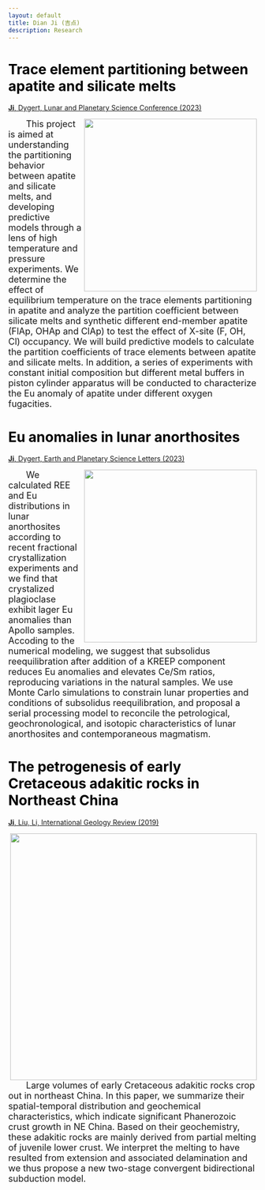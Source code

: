 ```yaml
---
layout: default
title: Dian Ji (吉点)
description: Research
---
```


# <span style="color:black">Trace element partitioning between apatite and silicate melts</span>
 
 [**Ji**, Dygert, Lunar and Planetary Science Conference (2023)](https://www.hou.usra.edu/meetings/lpsc2023/pdf/1255.pdf)
 
<img align="right" src="https://dian01811.github.io/files/Apt_model.jpg" width="350"> 
  
<font size=4>&emsp;&emsp;This project is aimed at understanding the partitioning behavior between apatite and silicate melts, and developing predictive models through a lens of high temperature and pressure experiments. We determine the effect of equilibrium temperature on the trace elements partitioning in apatite and analyze the partition coefficient between silicate melts and synthetic different end-member apatite (FlAp, OHAp and ClAp) to test the effect of X-site (F, OH, Cl) occupancy. We will build predictive models to calculate the partition coefficients of trace elements between apatite and silicate melts. In addition, a series of experiments with constant initial composition but different metal buffers in piston cylinder apparatus will be conducted to characterize the Eu anomaly of apatite under different oxygen fugacities.</font>

# <span style="color:black">Eu anomalies in lunar anorthosites</span>

[**Ji**, Dygert, Earth and Planetary Science Letters (2023)](https://doi.org/10.1016/j.epsl.2022.117958)
 
<img align="right" src="https://dian01811.github.io/files/Eu.jpg" width="350"> 
  
<font size=4>&emsp;&emsp;We calculated REE and Eu distributions in lunar anorthosites according to recent fractional crystallization experiments and we find that crystalized plagioclase exhibit lager Eu anomalies than Apollo samples. Accoding to the numerical modeling, we suggest that subsolidus reequilibration after addition of a KREEP component reduces Eu anomalies and elevates Ce/Sm ratios, reproducing variations in the natural samples. We use Monte Carlo simulations to constrain lunar properties and conditions of subsolidus reequilibration, and proposal a serial processing model to reconcile the petrological, geochronological, and isotopic characteristics of lunar anorthosites and contemporaneous magmatism. </font>


# <span style="color:black">The petrogenesis of early Cretaceous adakitic rocks in Northeast China</span>

[**Ji**, Liu, Li, International Geology Review (2019)](https://www.tandfonline.com/doi/full/10.1080/00206814.2019.1697968)

<img align="right" src="https://dian01811.github.io/files/adakite.jpg" width="500">
  
<font size=4>&emsp;&emsp;Large volumes of early Cretaceous adakitic rocks crop out in northeast China. In this paper, we summarize their spatial-temporal distribution and geochemical characteristics, which indicate significant Phanerozoic crust growth in NE China. Based on their geochemistry, these adakitic rocks are mainly derived from partial melting of juvenile lower crust. We interpret the melting to have resulted from extension and associated delamination and we thus propose a new two-stage convergent bidirectional subduction model.</font>

